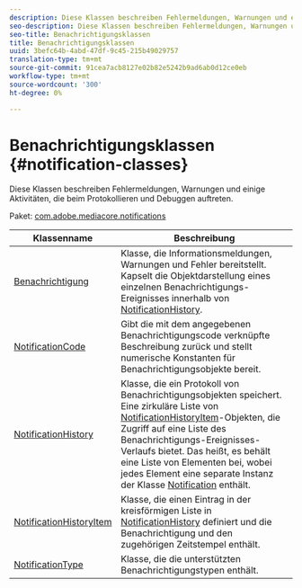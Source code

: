 ```yaml
---
description: Diese Klassen beschreiben Fehlermeldungen, Warnungen und einige Aktivitäten, die beim Protokollieren und Debuggen auftreten.
seo-description: Diese Klassen beschreiben Fehlermeldungen, Warnungen und einige Aktivitäten, die beim Protokollieren und Debuggen auftreten.
seo-title: Benachrichtigungsklassen
title: Benachrichtigungsklassen
uuid: 3befc64b-4abd-47df-9c45-215b49029757
translation-type: tm+mt
source-git-commit: 91cea7acb8127e02b82e5242b9ad6ab0d12ce0eb
workflow-type: tm+mt
source-wordcount: '300'
ht-degree: 0%

---
```



# Benachrichtigungsklassen {#notification-classes}

Diese Klassen beschreiben Fehlermeldungen, Warnungen und einige Aktivitäten, die beim Protokollieren und Debuggen auftreten.

Paket: [com.adobe.mediacore.notifications](https://help.adobe.com/en_US/primetime/api/psdk/asdoc-dhls_1.4/com/adobe/mediacore/notifications/package-detail.html)

| Klassenname | Beschreibung |
|---|---|
| [Benachrichtigung](https://help.adobe.com/en_US/primetime/api/psdk/asdoc-dhls_1.4/com/adobe/mediacore/notifications/Notification.html) | Klasse, die Informationsmeldungen, Warnungen und Fehler bereitstellt. Kapselt die Objektdarstellung eines einzelnen Benachrichtigungs-Ereignisses innerhalb von [NotificationHistory](https://help.adobe.com/en_US/primetime/api/psdk/asdoc-dhls_1.4/com/adobe/mediacore/notifications/NotificationHistory.html). |
| [NotificationCode](https://help.adobe.com/en_US/primetime/api/psdk/asdoc-dhls_1.4/com/adobe/mediacore/notifications/NotificationCode.html) | Gibt die mit dem angegebenen Benachrichtigungscode verknüpfte Beschreibung zurück und stellt numerische Konstanten für Benachrichtigungsobjekte bereit. |
| [NotificationHistory](https://help.adobe.com/en_US/primetime/api/psdk/asdoc-dhls_1.4/com/adobe/mediacore/notifications/NotificationHistory.html) | Klasse, die ein Protokoll von Benachrichtigungsobjekten speichert. Eine zirkuläre Liste von [NotificationHistoryItem](https://help.adobe.com/en_US/primetime/api/psdk/asdoc-dhls_1.4/com/adobe/mediacore/notifications/NotificationHistoryItem.html)-Objekten, die Zugriff auf eine Liste des Benachrichtigungs-Ereignisses-Verlaufs bietet. Das heißt, es behält eine Liste von Elementen bei, wobei jedes Element eine separate Instanz der Klasse [Notification](https://help.adobe.com/en_US/primetime/api/psdk/asdoc-dhls_1.4/com/adobe/mediacore/notifications/Notification.html) enthält. |
| [NotificationHistoryItem](https://help.adobe.com/en_US/primetime/api/psdk/asdoc-dhls_1.4/com/adobe/mediacore/notifications/NotificationHistoryItem.html) | Klasse, die einen Eintrag in der kreisförmigen Liste in [NotificationHistory](https://help.adobe.com/en_US/primetime/api/psdk/asdoc-dhls_1.4/com/adobe/mediacore/notifications/NotificationHistory.html) definiert und die Benachrichtigung und den zugehörigen Zeitstempel enthält. |
| [NotificationType](https://help.adobe.com/en_US/primetime/api/psdk/asdoc-dhls_1.4/com/adobe/mediacore/notifications/NotificationType.html) | Klasse, die die unterstützten Benachrichtigungstypen enthält. |

